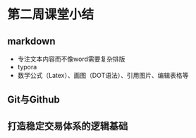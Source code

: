 # 第二周课堂小结
## markdown
- 专注文本内容而不像word需要复杂排版
- typora
- 数学公式（Latex）、画图（DOT语法）、引用图片、编辑表格等
## Git与Github
## 打造稳定交易体系的逻辑基础
